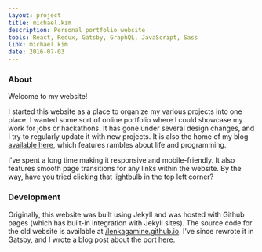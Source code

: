 ```yaml
---
layout: project
title: michael.kim
description: Personal portfolio website
tools: React, Redux, Gatsby, GraphQL, JavaScript, Sass
link: michael.kim
date: 2016-07-03
---
```


### About

Welcome to my website!

I started this website as a place to organize my various projects into one place. I wanted some sort of online portfolio where I could showcase my work for jobs or hackathons. It has gone under several design changes, and I try to regularly update it with new projects. It is also the home of my blog [available here](/blog), which features rambles about life and programming.

I've spent a long time making it responsive and mobile-friendly. It also features smooth page transitions for any links within the website. By the way, have you tried clicking that lightbulb in the top left corner?

### Development

Originally, this website was built using Jekyll and was hosted with Github pages (which has built-in integration with Jekyll sites). The source code for the old website is available at [/lenkagamine.github.io](https://github.com/LenKagamine/lenkagamine.github.io). I've since rewrote it in Gatsby, and I wrote a blog post about the port [here](/blog/gatsby).
